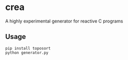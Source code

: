 # crea
A highly experimental generator for reactive C programs

## Usage

```
pip install toposort
python generator.py
```
